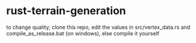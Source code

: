 # rust-terrain-generation

to change quality, clone this repo, edit the values in src/vertex_data.rs and compile_as_release.bat (on windows), else compile it yourself
